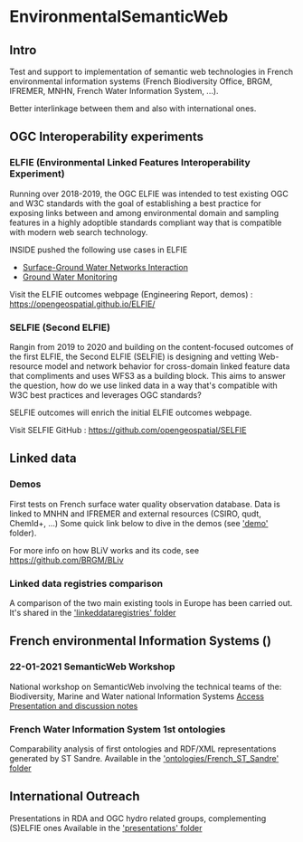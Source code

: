 # EnvironmentalSemanticWeb

## Intro

Test and support to implementation of semantic web technologies in French environmental information systems (French Biodiversity Office, BRGM, IFREMER, MNHN, French Water Information System, ...).

Better interlinkage between them and also with international ones.

## OGC Interoperability experiments

### ELFIE (Environmental Linked Features Interoperability Experiment) 

Running over 2018-2019, the OGC ELFIE was intended to test existing OGC and W3C standards with the goal of establishing a best practice for exposing links between and among environmental domain and sampling features in a highly adoptible standards compliant way that is compatible with modern web search technology.

INSIDE pushed the following use cases in ELFIE

- [Surface-Ground Water Networks Interaction](https://opengeospatial.github.io/ELFIE/demo/surface_groundwater_network_interaction)
- [Ground Water Monitoring](https://opengeospatial.github.io/ELFIE/demo/groundwater_monitoring)
  
Visit the ELFIE outcomes webpage (Engineering Report, demos)  : <https://opengeospatial.github.io/ELFIE/>

### SELFIE (Second ELFIE)

Rangin from 2019 to 2020 and building on the content-focused outcomes of the first ELFIE, the Second ELFIE (SELFIE) is designing and vetting Web-resource model and network behavior for cross-domain linked feature data that compliments and uses WFS3 as a building block. This aims to answer the question, how do we use linked data in a way that's compatible with W3C best practices and leverages OGC standards? 

SELFIE outcomes will enrich the initial ELFIE outcomes webpage.

Visit SELFIE GitHub : <https://github.com/opengeospatial/SELFIE>

## Linked data

### Demos

First tests on French surface water quality observation database.
Data is linked to MNHN and IFREMER and external resources (CSIRO, qudt, ChemId+, ...)
Some quick link below to dive in the demos (see ['demo'](https://github.com/INSIDE-information-systems/EnvironmentalSemanticWeb/tree/master/demos) folder).

For more info on how BLiV works and its code, see <https://github.com/BRGM/BLiv> 

### Linked data registries comparison

A comparison of the two main existing tools in Europe has been carried out.
It's shared in the ['linkeddataregistries' folder]( https://github.com/INSIDE-information-systems/EnvironmentalSemanticWeb/tree/master/linkeddataregistries)

## French environmental Information Systems ()

### 22-01-2021 SemanticWeb Workshop

National workshop on SemanticWeb involving the technical teams of the: Biodiversity, Marine and Water national Information Systems
[Access Presentation and discussion notes](https://github.com/INSIDE-information-systems/EnvironmentalSemanticWeb/tree/master/presentations/20210120_INSIDE_SemanticWeb_workshop)

### French Water Information System 1st ontologies

Comparability analysis of first ontologies and RDF/XML representations generated by ST Sandre.
Available in the ['ontologies/French_ST_Sandre' folder](https://github.com/INSIDE-information-systems/EnvironmentalSemanticWeb/tree/master/ontologies/French_ST_Sandre)

## International Outreach

Presentations in RDA and OGC hydro related groups, complementing (S)ELFIE ones
Available in the ['presentations' folder](https://github.com/INSIDE-information-systems/EnvironmentalSemanticWeb/tree/master/presentations)